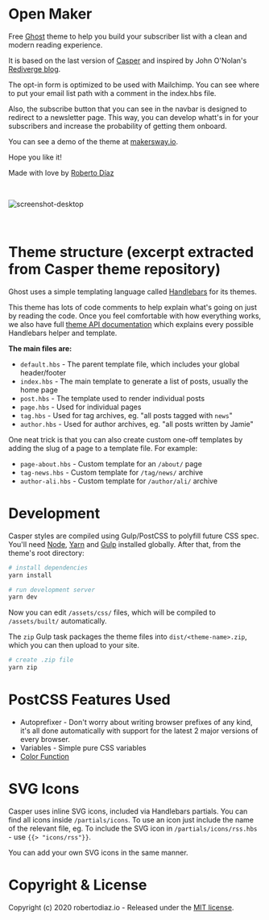 # Open Maker

Free [Ghost](http://github.com/tryghost/ghost/) theme to help you build your subscriber list with a clean and modern reading experience.

It is based on the last version of [Casper](https://github.com/TryGhost/Casper) and inspired by John O'Nolan's [Rediverge blog](https://rediverge.com/).

The opt-in form is optimized to be used with Mailchimp. You can see where to put your email list path with a comment in the index.hbs file.

Also, the subscribe button that you can see in the navbar is designed to redirect to a newsletter page. This way, you can develop whatt's in for your subscribers and increase the probability of getting them onboard.

You can see a demo of the theme at [makersway.io](https://makersway.io).

Hope you like it!

Made with love by [Roberto Díaz](https://robertodiaz.io)

&nbsp;

![screenshot-desktop](https://github.com/raw-brt/open-maker/blob/master/assets/screenshot-desktop.png)

&nbsp;

# Theme structure (excerpt extracted from Casper theme repository)

Ghost uses a simple templating language called [Handlebars](http://handlebarsjs.com/) for its themes.

This theme has lots of code comments to help explain what's going on just by reading the code. Once you feel comfortable with how everything works, we also have full [theme API documentation](https://ghost.org/docs/api/handlebars-themes/) which explains every possible Handlebars helper and template.

**The main files are:**

- `default.hbs` - The parent template file, which includes your global header/footer
- `index.hbs` - The main template to generate a list of posts, usually the home page
- `post.hbs` - The template used to render individual posts
- `page.hbs` - Used for individual pages
- `tag.hbs` - Used for tag archives, eg. "all posts tagged with `news`"
- `author.hbs` - Used for author archives, eg. "all posts written by Jamie"

One neat trick is that you can also create custom one-off templates by adding the slug of a page to a template file. For example:

- `page-about.hbs` - Custom template for an `/about/` page
- `tag-news.hbs` - Custom template for `/tag/news/` archive
- `author-ali.hbs` - Custom template for `/author/ali/` archive


# Development

Casper styles are compiled using Gulp/PostCSS to polyfill future CSS spec. You'll need [Node](https://nodejs.org/), [Yarn](https://yarnpkg.com/) and [Gulp](https://gulpjs.com) installed globally. After that, from the theme's root directory:

```bash
# install dependencies
yarn install

# run development server
yarn dev
```

Now you can edit `/assets/css/` files, which will be compiled to `/assets/built/` automatically.

The `zip` Gulp task packages the theme files into `dist/<theme-name>.zip`, which you can then upload to your site.

```bash
# create .zip file
yarn zip
```

# PostCSS Features Used

- Autoprefixer - Don't worry about writing browser prefixes of any kind, it's all done automatically with support for the latest 2 major versions of every browser.
- Variables - Simple pure CSS variables
- [Color Function](https://github.com/postcss/postcss-color-function)


# SVG Icons

Casper uses inline SVG icons, included via Handlebars partials. You can find all icons inside `/partials/icons`. To use an icon just include the name of the relevant file, eg. To include the SVG icon in `/partials/icons/rss.hbs` - use `{{> "icons/rss"}}`.

You can add your own SVG icons in the same manner.


# Copyright & License

Copyright (c) 2020 robertodiaz.io - Released under the [MIT license](LICENSE).
